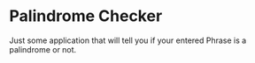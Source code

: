 # Palindrome Checker

Just some application that will tell you if your entered Phrase is a palindrome or not.
